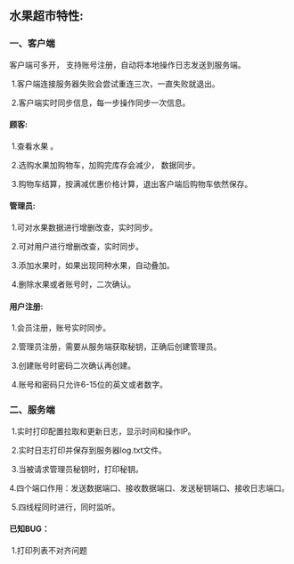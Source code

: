 ## 水果超市特性:

###  一、客户端

客户端可多开， 支持账号注册，自动将本地操作日志发送到服务端。

​	1.客户端连接服务器失败会尝试重连三次，一直失败就退出。

​	2.客户端实时同步信息，每一步操作同步一次信息。

#### 顾客:	

​	1.查看水果 。

​	2.选购水果加购物车，加购完库存会减少， 数据同步。

​	3.购物车结算，按满减优惠价格计算，退出客户端后购物车依然保存。

#### 管理员:	

​	1.可对水果数据进行增删改查，实时同步。

​	2.可对用户进行增删改查，实时同步。

​	3.添加水果时，如果出现同种水果，自动叠加。

​	4.删除水果或者账号时，二次确认。

#### 用户注册:	

​	1.会员注册，账号实时同步。

​	2.管理员注册，需要从服务端获取秘钥，正确后创建管理员。

​	3.创建账号时密码二次确认再创建。

​	4.账号和密码只允许6-15位的英文或者数字。

### 二、服务端

​	1.实时打印配置拉取和更新日志，显示时间和操作IP。

​	2.实时日志打印并保存到服务器log.txt文件。

​	3.当被请求管理员秘钥时，打印秘钥。

​	4.四个端口作用：发送数据端口、接收数据端口、发送秘钥端口、接收日志端口。

​	5.四线程同时进行，同时监听。



#### 已知BUG：

​	1.打印列表不对齐问题